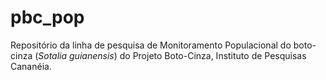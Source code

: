 # pbc_pop 

Repositório da linha de pesquisa de Monitoramento Populacional do boto-cinza (_Sotalia guianensis_) do Projeto Boto-Cinza, Instituto de Pesquisas Cananéia.
